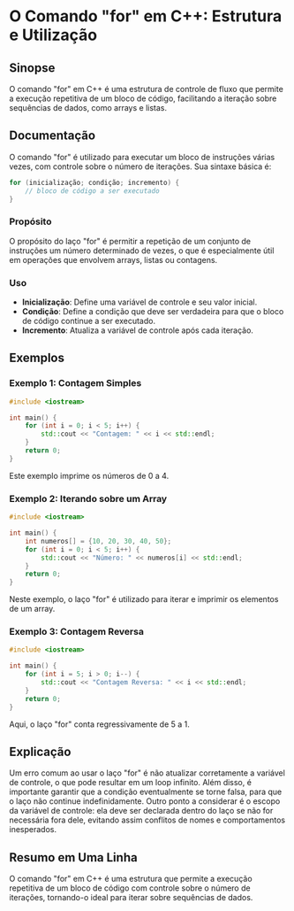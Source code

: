 <!--
Meta Description: # O Comando "for" em C++: Estrutura e Utilização ## Sinopse O comando "for" em C++ é uma estrutura de controle de fluxo que permite a execução repetit...
Meta Keywords: que, controle, int, laço, std
-->

# O Comando "for" em C++: Estrutura e Utilização

## Sinopse
O comando "for" em C++ é uma estrutura de controle de fluxo que permite a execução repetitiva de um bloco de código, facilitando a iteração sobre sequências de dados, como arrays e listas.

## Documentação
O comando "for" é utilizado para executar um bloco de instruções várias vezes, com controle sobre o número de iterações. Sua sintaxe básica é:

```cpp
for (inicialização; condição; incremento) {
    // bloco de código a ser executado
}
```

### Propósito
O propósito do laço "for" é permitir a repetição de um conjunto de instruções um número determinado de vezes, o que é especialmente útil em operações que envolvem arrays, listas ou contagens.

### Uso
- **Inicialização**: Define uma variável de controle e seu valor inicial.
- **Condição**: Define a condição que deve ser verdadeira para que o bloco de código continue a ser executado.
- **Incremento**: Atualiza a variável de controle após cada iteração.

## Exemplos

### Exemplo 1: Contagem Simples
```cpp
#include <iostream>

int main() {
    for (int i = 0; i < 5; i++) {
        std::cout << "Contagem: " << i << std::endl;
    }
    return 0;
}
```
Este exemplo imprime os números de 0 a 4.

### Exemplo 2: Iterando sobre um Array
```cpp
#include <iostream>

int main() {
    int numeros[] = {10, 20, 30, 40, 50};
    for (int i = 0; i < 5; i++) {
        std::cout << "Número: " << numeros[i] << std::endl;
    }
    return 0;
}
```
Neste exemplo, o laço "for" é utilizado para iterar e imprimir os elementos de um array.

### Exemplo 3: Contagem Reversa
```cpp
#include <iostream>

int main() {
    for (int i = 5; i > 0; i--) {
        std::cout << "Contagem Reversa: " << i << std::endl;
    }
    return 0;
}
```
Aqui, o laço "for" conta regressivamente de 5 a 1.

## Explicação
Um erro comum ao usar o laço "for" é não atualizar corretamente a variável de controle, o que pode resultar em um loop infinito. Além disso, é importante garantir que a condição eventualmente se torne falsa, para que o laço não continue indefinidamente. Outro ponto a considerar é o escopo da variável de controle: ela deve ser declarada dentro do laço se não for necessária fora dele, evitando assim conflitos de nomes e comportamentos inesperados.

## Resumo em Uma Linha
O comando "for" em C++ é uma estrutura que permite a execução repetitiva de um bloco de código com controle sobre o número de iterações, tornando-o ideal para iterar sobre sequências de dados.